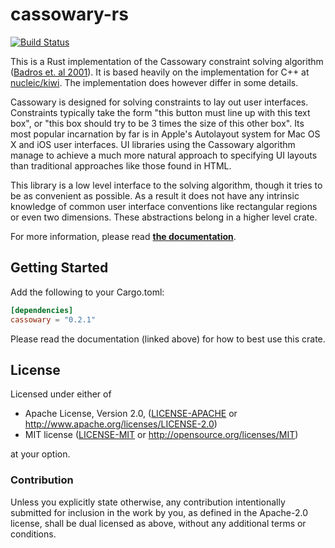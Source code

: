# cassowary-rs

[![Build Status](https://travis-ci.org/dylanede/cassowary-rs.svg?branch=master)](https://travis-ci.org/dylanede/cassowary-rs)

This is a Rust implementation of the Cassowary constraint solving algorithm
([Badros et. al 2001](https://constraints.cs.washington.edu/solvers/cassowary-tochi.pdf)).
It is based heavily on the implementation for C++ at
[nucleic/kiwi](https://github.com/nucleic/kiwi). The implementation does
however differ in some details.

Cassowary is designed for solving constraints to lay out user interfaces.
Constraints typically take the form "this button must line up with this
text box", or "this box should try to be 3 times the size of this other box".
Its most popular incarnation by far is in Apple's Autolayout
system for Mac OS X and iOS user interfaces. UI libraries using the Cassowary
algorithm manage to achieve a much more natural approach to specifying UI
layouts than traditional approaches like those found in HTML.

This library is a low level interface to the solving algorithm, though it
tries to be as convenient as possible. As a result it does not have any
intrinsic knowledge of common user interface conventions like rectangular
regions or even two dimensions. These abstractions belong in a higher level
crate.

For more information, please read
**[the documentation](https://dylanede.github.io/cassowary-rs)**.

## Getting Started

Add the following to your Cargo.toml:

```toml
[dependencies]
cassowary = "0.2.1"
```

Please read the documentation (linked above) for how to best use this crate.

## License

Licensed under either of

 * Apache License, Version 2.0, ([LICENSE-APACHE](LICENSE-APACHE) or
   http://www.apache.org/licenses/LICENSE-2.0)
 * MIT license ([LICENSE-MIT](LICENSE-MIT) or
   http://opensource.org/licenses/MIT)

at your option.

### Contribution

Unless you explicitly state otherwise, any contribution intentionally submitted
for inclusion in the work by you, as defined in the Apache-2.0 license, shall be
dual licensed as above, without any additional terms or conditions.
